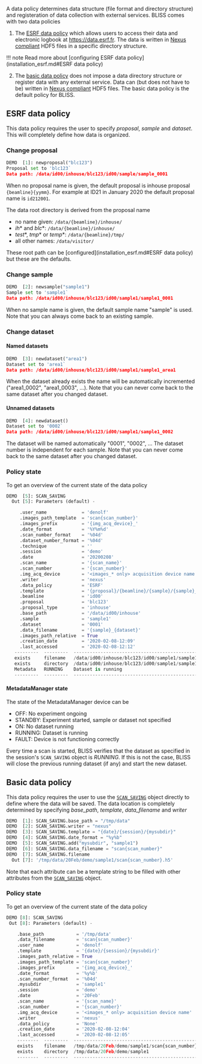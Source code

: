A data policy determines data structure (file format and directory structure)
and registeration of data collection with external services. BLISS comes with
two data policies

1. The [ESRF data policy](#esrf-data-policy) which allows users to access their
   data and electronic logbook at https://data.esrf.fr. The data is written in
   [Nexus compliant](https://www.nexusformat.org/) HDF5 files in a specific
   directory structure.

!!! note
    Read more about [configuring ESRF data
    policy](installation_esrf.md#ESRF data policy)

2. The [basic data policy](#basic-data-policy) does not impose a data directory
   structure or register data with any external service. Data can (but does not
   have to be) written in [Nexus compliant](https://www.nexusformat.org/) HDF5
   files. The basic data policy is the default policy for BLISS.

## ESRF data policy

This data policy requires the user to specify *proposal*, *sample* and
*dataset*. This will completely define how data is organized.

### Change proposal

```python
DEMO  [1]: newproposal("blc123")
Proposal set to 'blc123`
Data path: /data/id00/inhouse/blc123/id00/sample/sample_0001
```

When no proposal name is given, the default proposal is inhouse proposal
`{beamline}{yymm}`. For example at ID21 in January 2020 the default proposal
name is `id212001`.

The data root directory is derived from the proposal name

* no name given: `/data/{beamline}/inhouse/`
* *ih** and *blc**: `/data/{beamline}/inhouse/`
* *test**, *tmp** or *temp**: `/data/{beamline}/tmp/`
* all other names: `/data/visitor/`

These root path can be [configured](installation_esrf.md#ESRF data policy) but
these are the defaults.

### Change sample

```python
DEMO  [2]: newsample("sample1")
Sample set to 'sample1`
Data path: /data/id00/inhouse/blc123/id00/sample1/sample1_0001
```

When no sample name is given, the default sample name "sample" is used. Note
that you can always come back to an existing sample.

### Change dataset

#### Named datasets

```python
DEMO  [3]: newdataset("area1")
Dataset set to 'area1`
Data path: /data/id00/inhouse/blc123/id00/sample1/sample1_area1
```

When the dataset already exists the name will be automatically incremented
("area1_0002", "area1_0003", ...). Note that you can never come back to the same
dataset after you changed dataset.

#### Unnamed datasets

```python
DEMO  [4]: newdataset()
Dataset set to '0002`
Data path: /data/id00/inhouse/blc123/id00/sample1/sample1_0002
```

The dataset will be named automatically "0001", "0002", ... The dataset number
is independent for each sample. Note that you can never come back to the same
dataset after you changed dataset.

### Policy state

To get an overview of the current state of the data policy

```python
DEMO  [5]: SCAN_SAVING
  Out [5]: Parameters (default) -

     .user_name             = 'denolf'
     .images_path_template  = 'scan{scan_number}'
     .images_prefix         = '{img_acq_device}_'
     .date_format           = '%Y%m%d'
     .scan_number_format    = '%04d'
     .dataset_number_format = '%04d'
     .technique             = ''
     .session               = 'demo'
     .date                  = '20200208'
     .scan_name             = '{scan_name}'
     .scan_number           = '{scan_number}'
     .img_acq_device        = '<images_* only> acquisition device name'
     .writer                = 'nexus'
     .data_policy           = 'ESRF'
     .template              = '{proposal}/{beamline}/{sample}/{sample}_{dataset}'
     .beamline              = 'id00'
     .proposal              = 'blc123'
     .proposal_type         = 'inhouse'
     .base_path             = '/data/id00/inhouse'
     .sample                = 'sample1'
     .dataset               = '0001'
     .data_filename         = '{sample}_{dataset}'
     .images_path_relative  = True
     .creation_date         = '2020-02-08-12:09'
     .last_accessed         = '2020-02-08-12:12'
   ---------  ---------  -------------------------------------------------------------------
   exists     filename   /data/id00/inhouse/blc123/id00/sample1/sample1_0001/sample1_0001.h5
   exists     directory  /data/id00/inhouse/blc123/id00/sample1/sample1_0001
   Metadata   RUNNING    Dataset is running
   ---------  ---------  -------------------------------------------------------------------
```

#### MetadataManager state

The state of the MetadataManager device can be

 * OFF: No experiment ongoing
 * STANDBY: Experiment started, sample or dataset not specified
 * ON: No dataset running
 * RUNNING: Dataset is running
 * FAULT: Device is not functioning correctly

Every time a scan is started, BLISS verifies that the dataset as specified in
the session's `SCAN_SAVING` object is *RUNNING*. If this is not the case, BLISS
will close the previous running dataset (if any) and start the new dataset.

## Basic data policy

This data policy requires the user to use the
[`SCAN_SAVING`](dev_data_policy_basic.md#scan_saving) object directly to define
where the data will be saved. The data location is completely determined by
specifying *base_path*, *template*, *data_filename* and *writer*

```python
DEMO  [1]: SCAN_SAVING.base_path = "/tmp/data"
DEMO  [2]: SCAN_SAVING.writer = "nexus"
DEMO  [3]: SCAN_SAVING.template = "{date}/{session}/{mysubdir}"
DEMO  [4]: SCAN_SAVING.date_format = "%y%b"
DEMO  [5]: SCAN_SAVING.add("mysubdir", "sample1")
DEMO  [6]: SCAN_SAVING.data_filename = "scan{scan_number}"
DEMO  [7]: SCAN_SAVING.filename
  Out [7]: '/tmp/data/20Feb/demo/sample1/scan{scan_number}.h5'
```

Note that each attribute can be a template string to be filled with other
attributes from the [`SCAN_SAVING`](dev_data_policy_basic.md#scan_saving)
object.

### Policy state

To get an overview of the current state of the data policy

```python
DEMO [8]: SCAN_SAVING
 Out [8]: Parameters (default) -

    .base_path            = '/tmp/data'
    .data_filename        = 'scan{scan_number}'
    .user_name            = 'denolf'
    .template             = '{date}/{session}/{mysubdir}'
    .images_path_relative = True
    .images_path_template = 'scan{scan_number}'
    .images_prefix        = '{img_acq_device}_'
    .date_format          = '%y%b'
    .scan_number_format   = '%04d'
    .mysubdir             = 'sample1'
    .session              = 'demo'
    .date                 = '20Feb'
    .scan_name            = '{scan_name}'
    .scan_number          = '{scan_number}'
    .img_acq_device       = '<images_* only> acquisition device name'
    .writer               = 'nexus'
    .data_policy          = 'None'
    .creation_date        = '2020-02-08-12:04'
    .last_accessed        = '2020-02-08-12:05'
    --------  ---------  -----------------------------------------------------------------
    exists    filename   /tmp/data/20Feb/demo/sample1/scan{scan_number}.h5
    exists    directory  /tmp/data/20Feb/demo/sample1
    --------  ---------  -----------------------------------------------------------------
```
